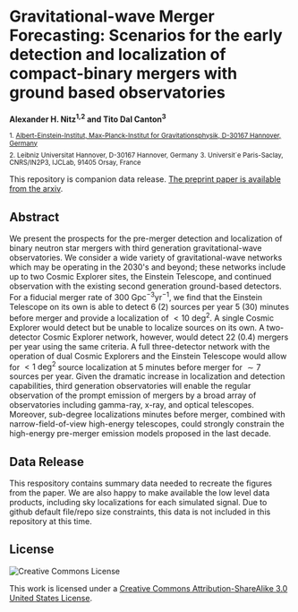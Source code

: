 # Gravitational-wave Merger Forecasting: Scenarios for the early detection and localization of compact-binary mergers with ground based observatories
**Alexander H. Nitz<sup>1,2</sup> and Tito Dal Canton<sup>3</sup>**

 <sub>1. [Albert-Einstein-Institut, Max-Planck-Institut for Gravitationsphysik, D-30167 Hannover, Germany](http://www.aei.mpg.de/obs-rel-cos)</sub>  
 <sub>2. Leibniz Universitat Hannover, D-30167 Hannover, Germany</sub> 
 <sub>3. Universit´e Paris-Saclay, CNRS/IN2P3, IJCLab, 91405 Orsay, France</sub>

This repository is companion data release. [The preprint paper is available from the arxiv](https://arxiv.org/abs/XXXX.XXXXX).
 
## Abstract ##
We present the prospects for the pre-merger detection and localization of binary neutron star mergers with third generation gravitational-wave observatories. We consider a wide variety of gravitational-wave networks which may be operating in the 2030's and beyond; these networks include up to two Cosmic Explorer sites, the Einstein Telescope, and continued observation with the existing second generation ground-based detectors. For a fiducial merger rate of 300 Gpc$^{-3}$yr$^{-1}$, we find that the Einstein Telescope on its own is able to detect 6 (2) sources per year 5 (30) minutes before merger and provide a localization of $<10~\textrm{deg}^2$. A single Cosmic Explorer would detect but be unable to localize sources on its own. A two-detector Cosmic Explorer network, however, would detect 22 (0.4) mergers per year using the same criteria. A full three-detector network with the operation of dual Cosmic Explorers and the Einstein Telescope would allow for $<1~\textrm{deg}^2$ source localization at 5 minutes before merger for $\sim7$ sources per year. Given the dramatic increase in localization and detection capabilities, third generation observatories will enable the regular observation of the prompt emission of mergers by a broad array of observatories including gamma-ray, x-ray, and optical telescopes. Moreover, sub-degree localizations minutes before merger, combined with narrow-field-of-view high-energy telescopes, could strongly constrain the high-energy pre-merger emission models proposed in the last decade.

## Data Release ##

This respository contains summary data needed to recreate the figures from the paper. We are also happy
to make available the low level data products, including  sky localizations for each simulated signal.
Due to github default file/repo size constraints, this data is not included in this repository at this time.

## License ##
![Creative Commons License](https://i.creativecommons.org/l/by-sa/3.0/us/88x31.png "Creative Commons License")

This work is licensed under a [Creative Commons Attribution-ShareAlike 3.0 United States License](http://creativecommons.org/licenses/by-sa/3.0/us/).
